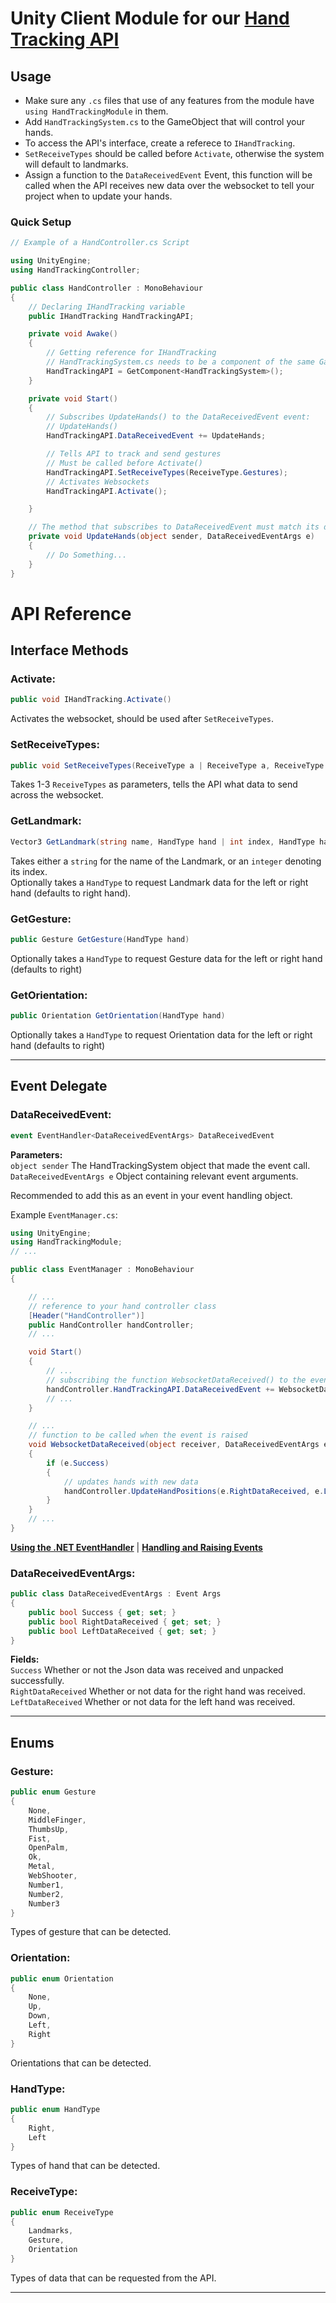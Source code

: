 # Unity Client Module for our [Hand Tracking API](https://github.com/Lady-Synestia/Hand-Tracking-API/)

## Usage

- Make sure any `.cs` files that use of any features from the module have `using HandTrackingModule` in them.
- Add `HandTrackingSystem.cs` to the GameObject that will control your hands.
- To access the API's interface, create a referece to `IHandTracking`.
- `SetReceiveTypes` should be called before `Activate`, otherwise the system will default to landmarks.
- Assign a function to the `DataReceivedEvent` Event, this function will be called when the API receives new data over the websocket to tell your project when to update your hands.

### Quick Setup

```cs
// Example of a HandController.cs Script

using UnityEngine;
using HandTrackingController;

public class HandController : MonoBehaviour
{
    // Declaring IHandTracking variable
    public IHandTracking HandTrackingAPI;

    private void Awake()
    {
        // Getting reference for IHandTracking
        // HandTrackingSystem.cs needs to be a component of the same GameObject as this script
        HandTrackingAPI = GetComponent<HandTrackingSystem>();
    }

    private void Start()
    {
        // Subscribes UpdateHands() to the DataReceivedEvent event: 
        // UpdateHands()
        HandTrackingAPI.DataReceivedEvent += UpdateHands;

        // Tells API to track and send gestures
        // Must be called before Activate()
        HandTrackingAPI.SetReceiveTypes(ReceiveType.Gestures);
        // Activates Websockets
        HandTrackingAPI.Activate();

    }

    // The method that subscribes to DataReceivedEvent must match its definition
    private void UpdateHands(object sender, DataReceivedEventArgs e)
    {
        // Do Something...
    }
}
```

# API Reference

## Interface Methods

### Activate:

```cs
public void IHandTracking.Activate()
```

Activates the websocket, should be used after `SetReceiveTypes`.

### SetReceiveTypes:

```cs
public void SetReceiveTypes(ReceiveType a | ReceiveType a, ReceiveType b |  ReceiveType a, ReceiveType b, ReceiveType c)
```

Takes 1-3 `ReceiveTypes` as parameters, tells the API what data to send across the websocket.

### GetLandmark:

```cs
Vector3 GetLandmark(string name, HandType hand | int index, HandType hand)
```

Takes either a `string` for the name of the Landmark, or an `integer` denoting its index.\
Optionally takes a `HandType` to request Landmark data for the left or right hand (defaults to right hand).

### GetGesture:

```cs
public Gesture GetGesture(HandType hand)
```

Optionally takes a `HandType` to request Gesture data for the left or right hand (defaults to right)

### GetOrientation:

```cs
public Orientation GetOrientation(HandType hand)
```

Optionally takes a `HandType` to request Orientation data for the left or right hand (defaults to right)

---

## Event Delegate

### DataReceivedEvent:

```cs
event EventHandler<DataReceivedEventArgs> DataReceivedEvent
```

**Parameters:**\
`object sender` The HandTrackingSystem object that made the event call.\
`DataReceivedEventArgs e` Object containing relevant event arguments.

Recommended to add this as an event in your event handling object.

Example `EventManager.cs`:
```cs
using UnityEngine;
using HandTrackingModule;
// ...

public class EventManager : MonoBehaviour
{

    // ...
    // reference to your hand controller class
    [Header("HandController")]
    public HandController handController;
    // ...

    void Start()
    {
        // ...
        // subscribing the function WebsocketDataReceived() to the event
        handController.HandTrackingAPI.DataReceivedEvent += WebsocketDataReceived;
        // ...
    }

    // ...
    // function to be called when the event is raised
    void WebsocketDataReceived(object receiver, DataReceivedEventArgs e)
    {
        if (e.Success)
        {   
            // updates hands with new data
            handController.UpdateHandPositions(e.RightDataReceived, e.LeftDataReceived);
        }
    }
    // ...
}
```


[**Using the .NET EventHandler**](https://learn.microsoft.com/en-us/dotnet/api/system.eventhandler?view=net-9.0) | [**Handling and Raising Events**](https://learn.microsoft.com/en-us/dotnet/standard/events/)

### DataReceivedEventArgs:

```cs
public class DataReceivedEventArgs : Event Args
{
    public bool Success { get; set; }
    public bool RightDataReceived { get; set; }
    public bool LeftDataReceived { get; set; }
}
```

**Fields:**\
`Success` Whether or not the Json data was received and unpacked successfully.\
`RightDataReceived` Whether or not data for the right hand was received.\
`LeftDataReceived` Whether or not data for the left hand was received.

---

## Enums

### Gesture:

```cs
public enum Gesture
{
    None,
    MiddleFinger,
    ThumbsUp,
    Fist,
    OpenPalm,
    Ok,
    Metal,
    WebShooter,
    Number1,
    Number2,
    Number3
}
```

Types of gesture that can be detected.

### Orientation:

```cs
public enum Orientation
{
    None,
    Up,
    Down,
    Left,
    Right
}
```

Orientations that can be detected.

### HandType:

```cs
public enum HandType
{
    Right,
    Left
}
```

Types of hand that can be detected.

### ReceiveType:

```cs
public enum ReceiveType
{
    Landmarks,
    Gesture,
    Orientation
}
```

Types of data that can be requested from the API.

---
